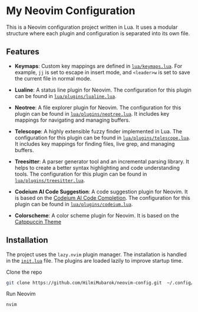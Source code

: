 # My Neovim Configuration

This is a Neovim configuration project written in Lua. It uses a modular structure where each plugin and configuration is separated into its own file.

## Features

- **Keymaps**: Custom key mappings are defined in [`lua/keymaps.lua`](command:_github.copilot.openSymbolInFile?%5B%22lua%2Fkeymaps.lua%22%2C%22lua%2Fkeymaps.lua%22%5D "lua/keymaps.lua"). For example, `jj` is set to escape in insert mode, and `<leader>w` is set to save the current file in normal mode.

- **Lualine**: A status line plugin for Neovim. The configuration for this plugin can be found in [`lua/plugins/lualine.lua`](command:_github.copilot.openSymbolInFile?%5B%22lua%2Fplugins%2Flualine.lua%22%2C%22lua%2Fplugins%2Flualine.lua%22%5D "lua/plugins/lualine.lua").

- **Neotree**: A file explorer plugin for Neovim. The configuration for this plugin can be found in [`lua/plugins/neotree.lua`](command:_github.copilot.openSymbolInFile?%5B%22lua%2Fplugins%2Fneotree.lua%22%2C%22lua%2Fplugins%2Fneotree.lua%22%5D "lua/plugins/neotree.lua"). It includes key mappings for navigating and managing buffers.

- **Telescope**: A highly extensible fuzzy finder implemented in Lua. The configuration for this plugin can be found in [`lua/plugins/telescope.lua`](command:_github.copilot.openSymbolInFile?%5B%22lua%2Fplugins%2Ftelescope.lua%22%2C%22lua%2Fplugins%2Ftelescope.lua%22%5D "lua/plugins/telescope.lua"). It includes key mappings for finding files, live grep, and managing buffers.

- **Treesitter**: A parser generator tool and an incremental parsing library. It helps to create a better syntax highlighting and code understanding tools. The configuration for this plugin can be found in [`lua/plugins/treesitter.lua`](command:_github.copilot.openSymbolInFile?%5B%22lua%2Fplugins%2Ftreesitter.lua%22%2C%22lua%2Fplugins%2Ftreesitter.lua%22%5D "lua/plugins/treesitter.lua").

- **Codeium AI Code Suggestion**: A code suggestion plugin for Neovim. It is based on the [Codeium AI Code Completion](https://codeium.com/). The configuration for this plugin can be found in [`lua/plugins/codeium.lua`](command:_github.copilot.openSymbolInFile?%5B%22lua%2Fplugins%2Fcodeium.lua%22%2C%22lua%2Fplugins%2Fcodeium.lua%22%5D "lua/plugins/codeium.lua").

- **Colorscheme**: A color scheme plugin for Neovim. It is based on the [Catppuccin Theme](https://github.com/catppuccin/nvim)

## Installation

The project uses the `lazy.nvim` plugin manager. The installation is handled in the [`init.lua`](command:_github.copilot.openSymbolInFile?%5B%22init.lua%22%2C%22init.lua%22%5D "init.lua") file. The plugins are loaded lazily to improve startup time.

Clone the repo

```bash
git clone https://github.com/HilmiMubarok/neovim-config.git  ~/.config/nvim
```

Run Neovim

```bash
nvim
```

